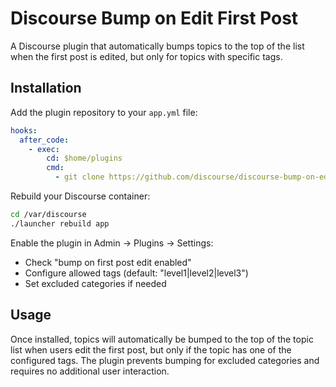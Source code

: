 # Discourse Bump on Edit First Post

A Discourse plugin that automatically bumps topics to the top of the list when the first post is edited, but only for topics with specific tags.

## Installation

Add the plugin repository to your `app.yml` file:

```yaml
hooks:
  after_code:
    - exec:
        cd: $home/plugins
        cmd:
          - git clone https://github.com/discourse/discourse-bump-on-edit-first-post.git
```

Rebuild your Discourse container:

```bash
cd /var/discourse
./launcher rebuild app
```

Enable the plugin in Admin → Plugins → Settings:

- Check "bump on first post edit enabled"
- Configure allowed tags (default: "level1|level2|level3")
- Set excluded categories if needed

## Usage

Once installed, topics will automatically be bumped to the top of the topic list when users edit the first post, but only if the topic has one of the configured tags. The plugin prevents bumping for excluded categories and requires no additional user interaction. 
